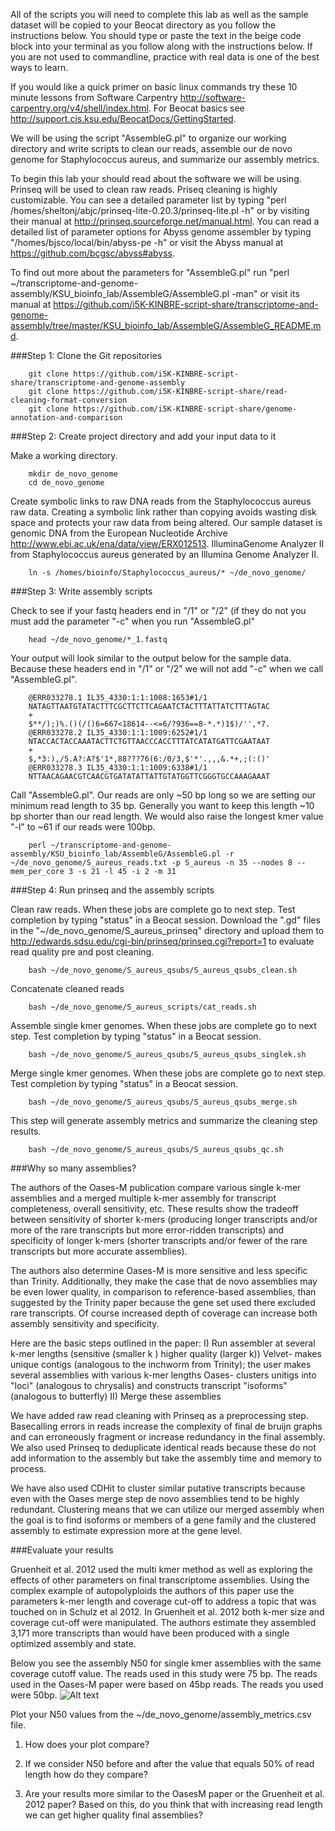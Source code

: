 All of the scripts you will need to complete this lab as well as the sample dataset will be copied to your Beocat directory as you follow the instructions below. You should type or paste the text in the beige code block into your terminal as you follow along with the instructions below. If you are not used to commandline, practice with real data is one of the best ways to learn.

If you would like a quick primer on basic linux commands try these 10 minute lessons from Software Carpentry http://software-carpentry.org/v4/shell/index.html. For Beocat basics see http://support.cis.ksu.edu/BeocatDocs/GettingStarted.

We will be using the script "AssembleG.pl" to organize our working directory and write scripts to clean our reads, assemble our de novo genome for Staphylococcus aureus, and summarize our assembly metrics.

To begin this lab your should read about the software we will be using. Prinseq will be used to clean raw reads. Priseq cleaning is highly customizable. You can see a detailed parameter list by typing "perl /homes/sheltonj/abjc/prinseq-lite-0.20.3/prinseq-lite.pl -h" or by visiting their manual at http://prinseq.sourceforge.net/manual.html. You can read a detailed list of parameter options for Abyss genome assembler by typing "/homes/bjsco/local/bin/abyss-pe -h" or visit the Abyss manual at https://github.com/bcgsc/abyss#abyss. 

To find out more about the parameters for "AssembleG.pl" run "perl ~/transcriptome-and-genome-assembly/KSU_bioinfo_lab/AssembleG/AssembleG.pl -man" or visit its manual at https://github.com/i5K-KINBRE-script-share/transcriptome-and-genome-assembly/tree/master/KSU_bioinfo_lab/AssembleG/AssembleG_README.md.

###Step 1: Clone the Git repositories 

        git clone https://github.com/i5K-KINBRE-script-share/transcriptome-and-genome-assembly
        git clone https://github.com/i5K-KINBRE-script-share/read-cleaning-format-conversion
        git clone https://github.com/i5K-KINBRE-script-share/genome-annotation-and-comparison
        
###Step 2: Create project directory and add your input data to it

Make a working directory.

        mkdir de_novo_genome
        cd de_novo_genome

Create symbolic links to raw DNA reads from the Staphylococcus aureus raw data. Creating a symbolic link rather than copying avoids wasting disk space and protects your raw data from being altered. Our sample dataset is genomic DNA from the European Nucleotide Archive http://www.ebi.ac.uk/ena/data/view/ERX012513. IlluminaGenome Analyzer II from Staphylococcus aureus generated by an Illumina Genome Analyzer II.

        ln -s /homes/bioinfo/Staphylococcus_aureus/* ~/de_novo_genome/
        
###Step 3: Write assembly scripts

Check to see if your fastq headers end in "/1" or "/2" (if they do not you must add the parameter "-c" when you run "AssembleG.pl"

        head ~/de_novo_genome/*_1.fastq
        
Your output will look similar to the output below for the sample data. Because these headers end in "/1" or "/2" we will not add "-c" when we call "AssembleG.pl".

        @ERR033278.1 IL35_4330:1:1:1008:1653#1/1
        NATAGTTAATGTATACTTTCGCTTCTTCAGAATCTACTTTATTATCTTTAGTAC
        +
        $**/);)%.()(/()6=667<18614--<=6/?936==8-*.*)1$)/'',*7.
        @ERR033278.2 IL35_4330:1:1:1009:6252#1/1
        NTACCACTACCAAATACTTCTGTTAACCCACCTTTATCATATGATTCGAATAAT
        +
        $,*3:),/5.A?:A?$'1*,88???76(6:/0/3,$'*'.,,,&.*+,;(:()'
        @ERR033278.3 IL35_4330:1:1:1009:6338#1/1
        NTTAACAGAACGTCAACGTGATATATTATTGTATGGTTCGGGTGCCAAAGAAAT
        
Call "AssembleG.pl". Our reads are only ~50 bp long so we are setting our minimum read length to 35 bp. Generally you want to keep this length ~10 bp shorter than our read length. We would also raise the longest kmer value "-l" to ~61 if our reads were 100bp.

        perl ~/transcriptome-and-genome-assembly/KSU_bioinfo_lab/AssembleG/AssembleG.pl -r ~/de_novo_genome/S_aureus_reads.txt -p S_aureus -n 35 --nodes 8 --mem_per_core 3 -s 21 -l 45 -i 2 -m 31

###Step 4: Run prinseq and the assembly scripts

Clean raw reads. When these jobs are complete go to next step. Test completion by typing "status" in a Beocat session. Download the ".gd" files in the "~/de_novo_genome/S_aureus_prinseq" directory and upload them to http://edwards.sdsu.edu/cgi-bin/prinseq/prinseq.cgi?report=1 to evaluate read quality pre and post cleaning.

        bash ~/de_novo_genome/S_aureus_qsubs/S_aureus_qsubs_clean.sh

Concatenate cleaned reads

        bash ~/de_novo_genome/S_aureus_scripts/cat_reads.sh
        
Assemble single kmer genomes. When these jobs are complete go to next step. Test completion by typing "status" in a Beocat session.

        bash ~/de_novo_genome/S_aureus_qsubs/S_aureus_qsubs_singlek.sh
        
Merge single kmer genomes. When these jobs are complete go to next step. Test completion by typing "status" in a Beocat session.

        bash ~/de_novo_genome/S_aureus_qsubs/S_aureus_qsubs_merge.sh
        
This step will generate assembly metrics and summarize the cleaning step results.

        bash ~/de_novo_genome/S_aureus_qsubs/S_aureus_qsubs_qc.sh
        
        
###Why so many assemblies?

The authors of the Oases-M publication compare various single k-mer assemblies and a merged multiple k-mer assembly for transcript completeness, overall sensitivity, etc. These results show the tradeoff between sensitivity of shorter k-mers (producing longer transcripts and/or more of the rare transcripts but more error-ridden transcripts) and specificity of longer k-mers (shorter transcripts and/or fewer of the rare transcripts but more accurate assemblies). 

The authors also determine Oases-M is more sensitive and less specific than Trinity. Additionally, they make the case that de novo assemblies may be even lower quality, in comparison to reference-based assemblies, than suggested by the Trinity paper because the gene set used there excluded rare transcripts. Of course increased depth of coverage can increase both assembly sensitivity and specificity.

Here are the basic steps outlined in the paper:
I) Run assembler at several k-mer lengths (sensitive (smaller k ) higher quality (larger k))
Velvet- makes unique contigs (analogous to the inchworm from Trinity); the user makes several assemblies with various k-mer lengths
 Oases- clusters unitigs into "loci" (analogous to chrysalis) and constructs transcript "isoforms" (analogous to butterfly)
II) Merge these assemblies

We have added raw read cleaning with Prinseq as a preprocessing step. Basecalling errors in reads increase the complexity of final de bruijn graphs and can erroneously fragment or increase redundancy in the final assembly. We also used Prinseq to deduplicate identical reads because these do not add information to the assembly but take the assembly time and memory to process.

We have also used CDHit to cluster similar putative transcripts because even with the Oases merge step de novo assemblies tend to be highly redundant. Clustering means that we can utilize our merged assembly when the goal is to find isoforms or members of a gene family and the clustered assembly to estimate expression more at the gene level.

###Evaluate your results

Gruenheit et al. 2012 used the multi kmer method as well as exploring the effects of other parameters on final transcriptome assemblies. Using the complex example of autopolyploids the authors of this paper use the parameters k-mer length and coverage cut-off to address a topic that was touched on in Schulz et al 2012. In Gruenheit et al. 2012 both k-mer size and coverage cut-off were manipulated. The authors estimate they assembled 3,171 more transcripts than would have been produced with a single optimized assembly and state.

Below you see the assembly N50 for single kmer assemblies with the same coverage cutoff value. The reads used in this study were 75 bp. The reads used in the Oases-M paper were based on 45bp reads. The reads you used were 50bp. 
![Alt text](https://raw.githubusercontent.com/i5K-KINBRE-script-share/transcriptome-and-genome-assembly/master/KSU_bioinfo_lab/AssembleG/Gruenheit_et_al._2012.png)

Plot your N50 values from the ~/de_novo_genome/assembly_metrics.csv file.

1) How does your plot compare?

2) If we consider N50 before and after the value that equals 50% of read length how do they compare?

3) Are your results more similar to the OasesM paper or the Gruenheit et al. 2012 paper? Based on this, do you think that with increasing read length we can get higher quality final assemblies?


        
        
        


